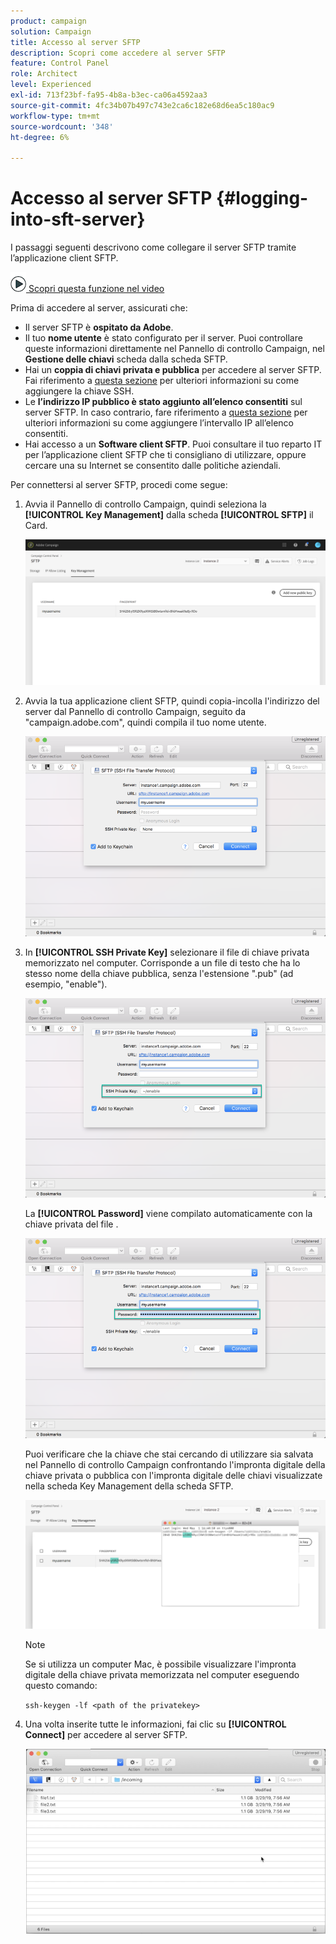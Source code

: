 ```yaml
---
product: campaign
solution: Campaign
title: Accesso al server SFTP
description: Scopri come accedere al server SFTP
feature: Control Panel
role: Architect
level: Experienced
exl-id: 713f23bf-fa95-4b8a-b3ec-ca06a4592aa3
source-git-commit: 4fc34b07b497c743e2ca6c182e68d6ea5c180ac9
workflow-type: tm+mt
source-wordcount: '348'
ht-degree: 6%

---
```


# Accesso al server SFTP {#logging-into-sft-server}

I passaggi seguenti descrivono come collegare il server SFTP tramite l’applicazione client SFTP.

![](assets/do-not-localize/how-to-video.png)[ Scopri questa funzione nel video](https://video.tv.adobe.com/v/27263?quality=12)

Prima di accedere al server, assicurati che:

* Il server SFTP è **ospitato da Adobe**.
* Il tuo **nome utente** è stato configurato per il server. Puoi controllare queste informazioni direttamente nel Pannello di controllo Campaign, nel **Gestione delle chiavi** scheda dalla scheda SFTP.
* Hai un **coppia di chiavi privata e pubblica** per accedere al server SFTP. Fai riferimento a [questa sezione](../../sftp/using/key-management.md) per ulteriori informazioni su come aggiungere la chiave SSH.
* Le **l’indirizzo IP pubblico è stato aggiunto all’elenco consentiti** sul server SFTP. In caso contrario, fare riferimento a [questa sezione](../../sftp/using/ip-range-allow-listing.md) per ulteriori informazioni su come aggiungere l’intervallo IP all’elenco consentiti.
* Hai accesso a un **Software client SFTP**. Puoi consultare il tuo reparto IT per l’applicazione client SFTP che ti consigliano di utilizzare, oppure cercare una su Internet se consentito dalle politiche aziendali.

Per connettersi al server SFTP, procedi come segue:

1. Avvia il Pannello di controllo Campaign, quindi seleziona la **[!UICONTROL Key Management]** dalla scheda **[!UICONTROL SFTP]** il Card.

   ![](assets/sftp_card.png)

1. Avvia la tua applicazione client SFTP, quindi copia-incolla l&#39;indirizzo del server dal Pannello di controllo Campaign, seguito da &quot;campaign.adobe.com&quot;, quindi compila il tuo nome utente.

   ![](assets/do-not-localize/connect1.png)

1. In **[!UICONTROL SSH Private Key]** selezionare il file di chiave privata memorizzato nel computer. Corrisponde a un file di testo che ha lo stesso nome della chiave pubblica, senza l&#39;estensione &quot;.pub&quot; (ad esempio, &quot;enable&quot;).

   ![](assets/do-not-localize/connect2.png)

   La **[!UICONTROL Password]** viene compilato automaticamente con la chiave privata del file .

   ![](assets/do-not-localize/connect3.png)

   Puoi verificare che la chiave che stai cercando di utilizzare sia salvata nel Pannello di controllo Campaign confrontando l&#39;impronta digitale della chiave privata o pubblica con l&#39;impronta digitale delle chiavi visualizzate nella scheda Key Management della scheda SFTP.

   ![](assets/fingerprint_compare.png)

   >[!NOTE]
   >
   >Se si utilizza un computer Mac, è possibile visualizzare l&#39;impronta digitale della chiave privata memorizzata nel computer eseguendo questo comando:
   >
   >`ssh-keygen -lf <path of the privatekey>`

1. Una volta inserite tutte le informazioni, fai clic su **[!UICONTROL Connect]** per accedere al server SFTP.

   ![](assets/do-not-localize/sftpconnected.png)
